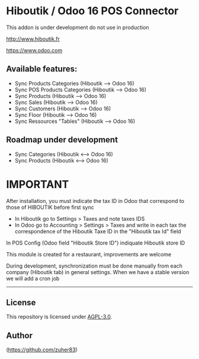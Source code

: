 # Hiboutik / Odoo 16 POS Connector

This addon is under development do not use in production

http://www.hiboutik.fr

https://www.odoo.com

Available features:
-------------------
 - Sync Products Categories (Hiboutik --> Odoo 16)
 - Sync POS Products Categories (Hiboutik --> Odoo 16)
 - Sync Products (Hiboutik --> Odoo 16)
 - Sync Sales (Hiboutik --> Odoo 16)
 - Sync Customers (Hiboutik --> Odoo 16)
 - Sync Floor (Hiboutik --> Odoo 16)
 - Sync Ressources "Tables" (Hiboutik --> Odoo 16)

Roadmap under development
-------------------------
 - Sync Categories (Hiboutik <--> Odoo 16)
 - Sync Products (Hiboutik <--> Odoo 16)


# IMPORTANT

After installation, you must indicate the tax ID in Odoo that correspond to those of HIBOUTIK before first sync
 - In Hiboutik go to Settings > Taxes and note taxes IDS
 - In Odoo go to Accounting > Settings > Taxes and write in each tax the correspondence of the Hiboutik Taxe ID in the "Hiboutik tax Id" field

In POS Config (Odoo field "Hiboutik Store ID") indiquate Hiboutik store ID

This module is created for a restaurant, improvements are welcome

During development, synchronization must be done manually from each company (Hiboutik tab) in general settings.
When we have a stable version we will add a cron job

----------
## License
This repository is licensed under [AGPL-3.0](LICENSE).

## Author
(https://github.com/zuher83)
